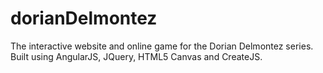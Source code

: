 dorianDelmontez
===============

The interactive website and online game for the Dorian Delmontez series. Built using AngularJS, JQuery, HTML5 Canvas and CreateJS.
